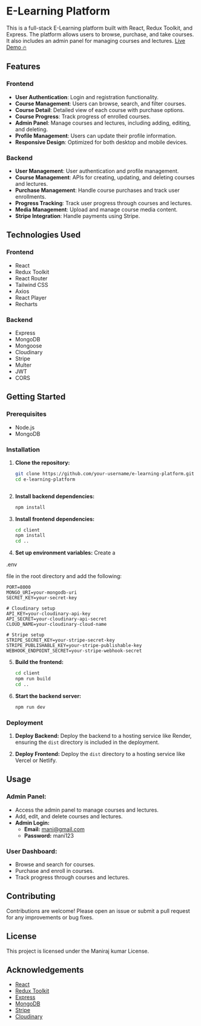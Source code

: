 # E-Learning Platform

This is a full-stack E-Learning platform built with React, Redux Toolkit, and Express. The platform allows users to browse, purchase, and take courses. It also includes an admin panel for managing courses and lectures. [Live Demo 🔥](https://e-learning-ebrd.onrender.com)

## Features

### Frontend
- **User Authentication**: Login and registration functionality.
- **Course Management**: Users can browse, search, and filter courses.
- **Course Detail**: Detailed view of each course with purchase options.
- **Course Progress**: Track progress of enrolled courses.
- **Admin Panel**: Manage courses and lectures, including adding, editing, and deleting.
- **Profile Management**: Users can update their profile information.
- **Responsive Design**: Optimized for both desktop and mobile devices.

### Backend
- **User Management**: User authentication and profile management.
- **Course Management**: APIs for creating, updating, and deleting courses and lectures.
- **Purchase Management**: Handle course purchases and track user enrollments.
- **Progress Tracking**: Track user progress through courses and lectures.
- **Media Management**: Upload and manage course media content.
- **Stripe Integration**: Handle payments using Stripe.

## Technologies Used

### Frontend
- React
- Redux Toolkit
- React Router
- Tailwind CSS
- Axios
- React Player
- Recharts

### Backend
- Express
- MongoDB
- Mongoose
- Cloudinary
- Stripe
- Multer
- JWT
- CORS

## Getting Started

### Prerequisites
- Node.js
- MongoDB

### Installation

1. **Clone the repository:**
   ```sh
   git clone https://github.com/your-username/e-learning-platform.git
   cd e-learning-platform



2. **Install backend dependencies:**
   ```sh
   npm install
   ```

3. **Install frontend dependencies:**
   ```sh
   cd client
   npm install
   cd ..
   ```

4. **Set up environment variables:**
   Create a 

.env

 file in the root directory and add the following:
   ```env
   PORT=8000
   MONGO_URI=your-mongodb-uri
   SECRET_KEY=your-secret-key

   # Cloudinary setup
   API_KEY=your-cloudinary-api-key
   API_SECRET=your-cloudinary-api-secret
   CLOUD_NAME=your-cloudinary-cloud-name

   # Stripe setup
   STRIPE_SECRET_KEY=your-stripe-secret-key
   STRIPE_PUBLISHABLE_KEY=your-stripe-publishable-key
   WEBHOOK_ENDPOINT_SECRET=your-stripe-webhook-secret
   ```

5. **Build the frontend:**
   ```sh
   cd client
   npm run build
   cd ..
   ```

6. **Start the backend server:**
   ```sh
   npm run dev
   ```

### Deployment

1. **Deploy Backend:**
   Deploy the backend to a hosting service like Render, ensuring the `dist` directory is included in the deployment.

2. **Deploy Frontend:**
   Deploy the `dist` directory to a hosting service like Vercel or Netlify.

## Usage

### Admin Panel:
- Access the admin panel to manage courses and lectures.
- Add, edit, and delete courses and lectures.
- **Admin Login:** 
  - **Email:** mani@gmail.com
  - **Password:** mani123

### User Dashboard:
- Browse and search for courses.
- Purchase and enroll in courses.
- Track progress through courses and lectures.

## Contributing

Contributions are welcome! Please open an issue or submit a pull request for any improvements or bug fixes.

## License

This project is licensed under the Maniraj kumar License.

## Acknowledgements

- [React](https://reactjs.org/)
- [Redux Toolkit](https://redux-toolkit.js.org/)
- [Express](https://expressjs.com/)
- [MongoDB](https://www.mongodb.com/)
- [Stripe](https://stripe.com/)
- [Cloudinary](https://cloudinary.com/)
```
